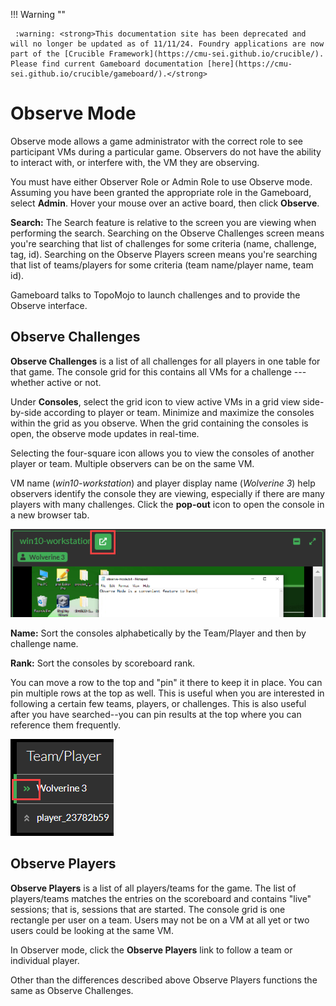 !!! Warning "" 

	 :warning: <strong>This documentation site has been deprecated and will no longer be updated as of 11/11/24. Foundry applications are now part of the [Crucible Framework](https://cmu-sei.github.io/crucible/). Please find current Gameboard documentation [here](https://cmu-sei.github.io/crucible/gameboard/).</strong>
# Observe Mode

Observe mode allows a game administrator with the correct role to see participant VMs during a particular game. Observers do not have the ability to interact with, or interfere with, the VM they are observing.

You must have either Observer Role or Admin Role to use Observe mode. Assuming you have been granted the appropriate role in the Gameboard, select **Admin**. Hover your mouse over an active board, then click **Observe**.

**Search:** The Search feature is relative to the screen you are viewing when performing the search. Searching on the Observe Challenges screen means you're searching that list of challenges for some criteria (name, challenge, tag, id). Searching on the Observe Players screen means you're searching that list of teams/players for some criteria (team name/player name, team id).

Gameboard talks to TopoMojo to launch challenges and to provide the Observe interface. 

## Observe Challenges

**Observe Challenges** is a list of all challenges for all players in one table for that game. The console grid for this contains all VMs for a challenge --- whether active or not.

Under **Consoles**, select the grid icon to view active VMs in a grid view side-by-side according to player or team. Minimize and maximize the consoles within the grid as you observe. When the grid containing the consoles is open, the observe mode updates in real-time.

Selecting the four-square icon allows you to view the consoles of another player or team. Multiple observers can be on the same VM.

VM name (*win10-workstation*) and player display name (*Wolverine 3*)  help observers identify the console they are viewing, especially if there are many players with many challenges. Click the **pop-out** icon to open the console in a new browser tab.

![observe-pop-out](img/observe-pop-out.png)

**Name:** Sort the consoles alphabetically by the Team/Player and then by challenge name.

**Rank:** Sort the consoles by scoreboard rank.

You can move a row to the top and "pin" it there to keep it in place. You can pin multiple rows at the top as well. This is useful when you are interested in following a certain few teams, players, or challenges. This is also useful after you have searched--you can pin results at the top where you can reference them frequently.

![observe-pin](img/observe-pin.png)

## Observe Players

**Observe Players** is a list of all players/teams for the game. The list of players/teams matches the entries on the scoreboard and contains "live" sessions; that is, sessions that are started. The console grid is one rectangle per user on a team. Users may not be on a VM at all yet or two users could be looking at the same VM.

In Observer mode, click the **Observe Players** link to follow a team or individual player. 

Other than the differences described above Observe Players functions the same as Observe Challenges.